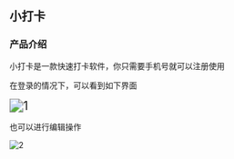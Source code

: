## 小打卡

### 产品介绍

小打卡是一款快速打卡软件，你只需要手机号就可以注册使用

在登录的情况下，可以看到如下界面

<img src="/Users/lintong/Documents/src/tick_frontend/images/1.jpg" alt="1" style="zoom:150%;" />

也可以进行编辑操作

![2](/Users/lintong/Documents/src/tick_frontend/images/2.jpg)